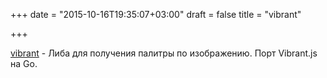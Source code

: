+++
date = "2015-10-16T19:35:07+03:00"
draft = false
title = "vibrant"

+++

<p><a href="https://github.com/generaltso/vibrant">vibrant</a>&nbsp;- Либа для получения палитры по изображению. Порт&nbsp;Vibrant.js на Go.</p>

